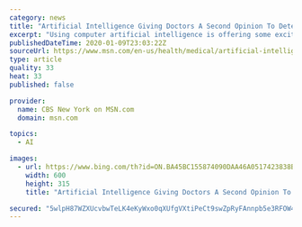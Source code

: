 ```yaml
---
category: news
title: "Artificial Intelligence Giving Doctors A Second Opinion To Detect Breast Cancer"
excerpt: "Using computer artificial intelligence is offering some exciting news about better early detection of breast cancer. Artificial intelligence, or AI as it’s called, is everywhere these days, reports CBS2’s Dr."
publishedDateTime: 2020-01-09T23:03:22Z
sourceUrl: https://www.msn.com/en-us/health/medical/artificial-intelligence-giving-doctors-a-second-opinion-to-detect-breast-cancer/ar-BBYNnmk
type: article
quality: 33
heat: 33
published: false

provider:
  name: CBS New York on MSN.com
  domain: msn.com

topics:
  - AI

images:
  - url: https://www.bing.com/th?id=ON.BA45BC155874090DAA46A0517423838B
    width: 600
    height: 315
    title: "Artificial Intelligence Giving Doctors A Second Opinion To Detect Breast Cancer"

secured: "5wlpH87WZXUcvbwTeLK4eKyWxo0qXUfgVXtiPeCt9swZpRyFAnnpb5e3RFOW4doT7LpCVI/zpSdoG/dFCXShG7f5ApyV8QwRCY0sRlQ96XXKo/Wi1eNPzo3fWsiCrUpfCVH4BVvxocRDG8s1KFKZC6jmydHSLqj1DTFw2oSJIh4JiQa/6uzBiqFwHOipA4JDDsqwXQp8mtM/pqz5G6EMvHmVA1qyhYIZEDpnBij858PXsRLxB0rAEs1YKvxc8BWk7Ndj4f2ttPjENYjEubOyGA==;wmYCblXswgy5CpCailIblA=="
---
```


